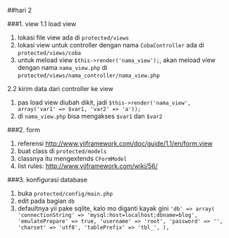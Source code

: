 ##hari 2

###1. view
1.1 load view
1. lokasi file view ada di `protected/views`
2. lokasi view untuk controller dengan nama `CobaController` ada di `protected/views/coba`
3. untuk meload view `$this->render('nama_view');`, akan meload view dengan nama `nama_view.php` di `protected/views/nama_controller/nama_view.php`

2.2 kirim data dari controller ke view
1. pas load view diubah dikit, jadi `$this->render('nama_view', array('var1' => $var1, 'var2' => 'a'));`
2. di `nama_view.php` bisa mengakses `$var1` dan `$var2`

###2. form
1. referensi http://www.yiiframework.com/doc/guide/1.1/en/form.view
2. buat class di `protected/models`
3. classnya itu mengextends `CFormModel`
4. list rules: http://www.yiiframework.com/wiki/56/

###3. konfigurasi database
1. buka `protected/config/main.php`
2. edit pada bagian `db`
3. defaultnya yii pake sqlite, kalo mo diganti kayak gini
`'db' => array(
    'connectionString' => 'mysql:host=localhost;dbname=blog',
    'emulatePrepare' => true,
    'username' => 'root',
    'password' => '',
    'charset' => 'utf8',
    'tablePrefix' => 'tbl_',
),`

